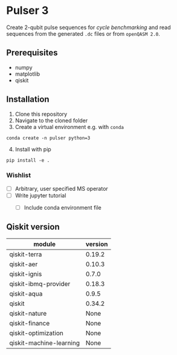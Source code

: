 # Pulser 3

Create 2-qubit pulse sequences for *cycle benchmarking* and read sequences from the generated `.dc` files or from `openQASM 2.0`.

## Prerequisites
* numpy
* matplotlib
* qiskit

## Installation
1. Clone this repository
2. Navigate to the cloned folder
3. Create a virtual environment e.g. with `conda`
  
`conda create -n pulser python=3`

4. Install with pip

`pip install -e .`


### Wishlist

- [ ] Arbitrary, user specified MS operator
- [ ] Write jupyter tutorial 
  - [ ] Include conda environment file


## Qiskit version

| module                    | version   |
|---------------------------|-----------|
| qiskit-terra | 0.19.2 |
| qiskit-aer | 0.10.3 |
| qiskit-ignis | 0.7.0 |
| qiskit-ibmq-provider | 0.18.3 |
| qiskit-aqua | 0.9.5 |
| qiskit | 0.34.2 |
| qiskit-nature | None |
| qiskit-finance | None |
| qiskit-optimization | None |
| qiskit-machine-learning | None |
